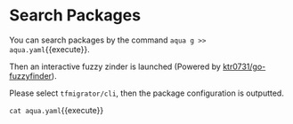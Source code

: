 # Search Packages

You can search packages by the command `aqua g >> aqua.yaml`{{execute}}.

Then an interactive fuzzy zinder is launched (Powered by [ktr0731/go-fuzzyfinder](https://github.com/ktr0731/go-fuzzyfinder)).

Please select `tfmigrator/cli`, then the package configuration is outputted.

`cat aqua.yaml`{{execute}}

